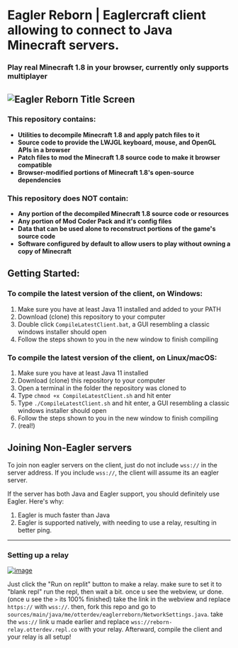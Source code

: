 # Eagler Reborn | Eaglercraft client allowing to connect to Java Minecraft servers.

### Play real Minecraft 1.8 in your browser, currently only supports multiplayer

![Eagler Reborn Title Screen](https://github.com/EaglerReborn/EaglerReborn/assets/134523836/9581219c-115e-4bd1-81b3-a060f849c6b4) <!-- damn i can't believe i got a "It's here!" splash that wasn't even intentional -->
---

### This repository contains:

 - **Utilities to decompile Minecraft 1.8 and apply patch files to it**
 - **Source code to provide the LWJGL keyboard, mouse, and OpenGL APIs in a browser**
 - **Patch files to mod the Minecraft 1.8 source code to make it browser compatible**
 - **Browser-modified portions of Minecraft 1.8's open-source dependencies**

### This repository does NOT contain:

 - **Any portion of the decompiled Minecraft 1.8 source code or resources**
 - **Any portion of Mod Coder Pack and it's config files**
 - **Data that can be used alone to reconstruct portions of the game's source code**
 - **Software configured by default to allow users to play without owning a copy of Minecraft**

## Getting Started:

### To compile the latest version of the client, on Windows:

1. Make sure you have at least Java 11 installed and added to your PATH
2. Download (clone) this repository to your computer
3. Double click `CompileLatestClient.bat`, a GUI resembling a classic windows installer should open
4. Follow the steps shown to you in the new window to finish compiling

### To compile the latest version of the client, on Linux/macOS:

1. Make sure you have at least Java 11 installed
2. Download (clone) this repository to your computer
3. Open a terminal in the folder the repository was cloned to
4. Type `chmod +x CompileLatestClient.sh` and hit enter
5. Type `./CompileLatestClient.sh` and hit enter, a GUI resembling a classic windows installer should open
6. Follow the steps shown to you in the new window to finish compiling
7. (real!)


## Joining Non-Eagler servers


To join non eagler servers on the client, just do not include `wss://` in the server address. If you include `wss://`, the client will assume its an eagler server.

If the server has both Java and Eagler support, you should definitely use Eagler. Here's why:

1. Eagler is much faster than Java
2. Eagler is supported natively, with needing to use a relay, resulting in better ping.

---

### Setting up a relay


[![image](https://github.com/EaglerReborn/EaglerReborn/assets/134523836/d9663821-5892-4c88-8074-3709715d09f1)](https://replit.com/github/EaglerReborn/relay)


Just click the "Run on replit" button to make a relay.
make sure to set it to "blank repl" 
run the repl, then wait a bit.
once u see the webview, ur done. (once u see the `>` its 100% finished) 
take the link in the webview and replace `https://` with `wss://`. then, fork this repo and go to `sources/main/java/me/otterdev/eaglerreborn/NetworkSettings.java`. take the `wss://` link u made earlier and replace `wss://reborn-relay.otterdev.repl.co` with your relay. Afterward, compile the client and your relay is all setup!
